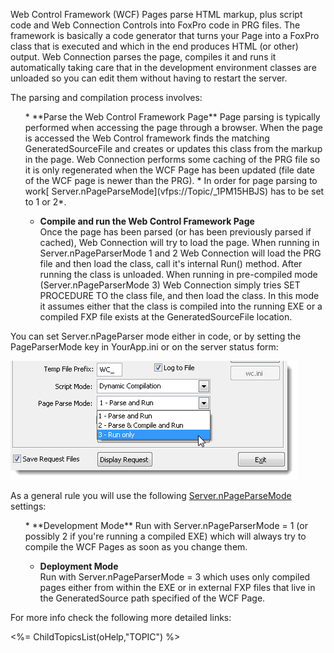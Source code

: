 ﻿Web Control Framework (WCF) Pages parse HTML markup, plus script code and Web Connection Controls into FoxPro code in PRG files. The framework is basically a code generator that turns your Page into a FoxPro class that is executed and which in the end produces HTML (or other) output. Web Connection parses the page, compiles it and runs it automatically taking care that in the development environment classes are unloaded so you can edit them without having to restart the server.

The parsing and compilation process involves:

<ul>
* **Parse the Web Control Framework Page**  
Page parsing is typically performed when accessing the page through a browser. When the page is accessed the Web Control framework finds the matching GeneratedSourceFile and creates or updates this class from the markup in the page. Web Connection performs some caching of the PRG file so it is only regenerated when the WCF Page has been updated (file date of the WCF page is newer than the PRG).
* In order for page parsing to work[ Server.nPageParseMode](vfps://Topic/_1PM15HBJS) has to be set to 1 or 2*.

* **Compile and run the Web Control Framework Page**  
Once the page has been parsed (or has been previously parsed if cached), Web Connection will try to load the page. When running in Server.nPageParserMode 1 and 2 Web Connection will load the PRG file and then load the class, call it's internal Run() method. After running the class is unloaded. When running in pre-compiled mode (Server.nPageParserMode 3) Web Connection simply tries SET PROCEDURE TO the class file, and then load the class. In this mode it assumes either that the class is compiled into the running EXE or a compiled FXP file exists at the GeneratedSourceFile location.
</ul>

You can set Server.nPageParser mode either in code, or by setting the PageParserMode key in YourApp.ini or on the server status form:

![](IMAGES%2Fmisc%2FPageParserMode.png)

As a general rule you will use the following [Server.nPageParseMode](vfps://Topic/_1PM15HBJS) settings:

<ul>
* **Development Mode** 
Run with Server.nPageParserMode = 1 (or possibly 2 if you're running a compiled EXE) which will always try to compile the WCF Pages as soon as you change them.

* **Deployment Mode**  
Run with Server.nPageParserMode = 3 which uses only compiled pages either from within the EXE or in external FXP files that live in the GeneratedSource path specified of the WCF Page.
</ul>

For more info check the following more detailed links:

<%=  ChildTopicsList(oHelp,"TOPIC") %>